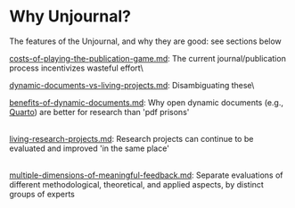 # Why Unjournal?

The features of the Unjournal, and why they are good: see sections below

[costs-of-playing-the-publication-game.md](costs-of-playing-the-publication-game.md "mention"): The current journal/publication process incentivizes wasteful effort\


[dynamic-documents-vs-living-projects.md](dynamic-documents-vs-living-projects.md "mention"): Disambiguating these\


[benefits-of-dynamic-documents.md](benefits-of-dynamic-documents.md "mention"): Why open dynamic documents (e.g., [Quarto](https://www.quarto.org)) are better for research than 'pdf prisons'&#x20;

\
[living-research-projects.md](living-research-projects.md "mention"): Research projects can continue to be evaluated and improved 'in the same place'

\
[multiple-dimensions-of-meaningful-feedback.md](multiple-dimensions-of-meaningful-feedback.md "mention"): Separate evaluations of different methodological, theoretical, and applied aspects, by distinct groups of experts

